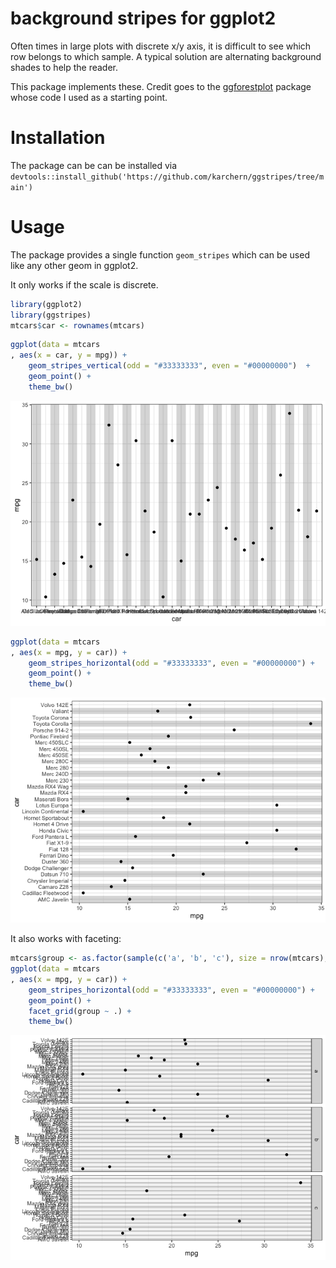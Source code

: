 
# background stripes for ggplot2

Often times in large plots with discrete x/y axis, it is difficult to
see which row belongs to which sample. A typical solution are
alternating background shades to help the reader.

This package implements these. Credit goes to the
[ggforestplot](https://github.com/nightingalehealth/ggforestplot)
package whose code I used as a starting point.

# Installation

The package can be can be installed via
`devtools::install_github('https://github.com/karchern/ggstripes/tree/main')`

# Usage

The package provides a single function `geom_stripes` which can be used
like any other geom in ggplot2.

It only works if the scale is discrete.

``` r
library(ggplot2)
library(ggstripes)
mtcars$car <- rownames(mtcars)
```

``` r
ggplot(data = mtcars
, aes(x = car, y = mpg)) +
    geom_stripes_vertical(odd = "#33333333", even = "#00000000")  +
    geom_point() +
    theme_bw()
```

![](README_files/figure-gfm/unnamed-chunk-2-1.png)<!-- -->

``` r
ggplot(data = mtcars 
, aes(x = mpg, y = car)) +
    geom_stripes_horizontal(odd = "#33333333", even = "#00000000") +
    geom_point() +
    theme_bw()
```

![](README_files/figure-gfm/unnamed-chunk-3-1.png)<!-- -->

It also works with faceting:

``` r
mtcars$group <- as.factor(sample(c('a', 'b', 'c'), size = nrow(mtcars), replace = TRUE))
ggplot(data = mtcars
, aes(x = mpg, y = car)) +
    geom_stripes_horizontal(odd = "#33333333", even = "#00000000") +
    geom_point() +
    facet_grid(group ~ .) + 
    theme_bw()
```

![](README_files/figure-gfm/unnamed-chunk-4-1.png)<!-- -->
